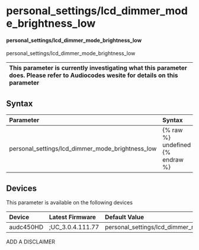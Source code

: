 ﻿---
description: personal_settings/lcd_dimmer_mode_brightness_low
search: false
---

# personal_settings/lcd_dimmer_mode_brightness_low

#### personal_settings/lcd_dimmer_mode_brightness_low

personal_settings/lcd_dimmer_mode_brightness_low


| This parameter is currently investigating what this parameter does. Please refer to Audiocodes wesite for details on this parameter | 
| :--- |

## Syntax
| Parameter | Syntax |
| :--- | :--- |
|personal_settings/lcd_dimmer_mode_brightness_low | {% raw %} undefined {% endraw %}|

## Devices
This parameter is available on the following devices

| Device | Latest Firmware | Default Value |
|:---|:---|:---|
| audc450HD | ;UC_3.0.4.111.77 | personal_settings/lcd_dimmer_mode_brightness_low=20 

ADD A DISCLAIMER

